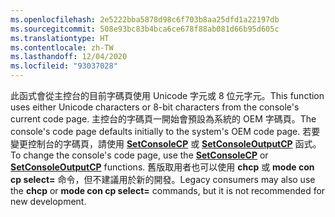 ```yaml
---
ms.openlocfilehash: 2e5222bba5878d98c6f703b8aa25dfd1a22197db
ms.sourcegitcommit: 508e93bc83b4bca6ce678f88ab081d66b95d605c
ms.translationtype: HT
ms.contentlocale: zh-TW
ms.lasthandoff: 12/04/2020
ms.locfileid: "93037028"
---
```

<span data-ttu-id="455a6-101">此函式會從主控台的目前字碼頁使用 Unicode 字元或 8 位元字元。</span><span class="sxs-lookup"><span data-stu-id="455a6-101">This function uses either Unicode characters or 8-bit characters from the console's current code page.</span></span> <span data-ttu-id="455a6-102">主控台的字碼頁一開始會預設為系統的 OEM 字碼頁。</span><span class="sxs-lookup"><span data-stu-id="455a6-102">The console's code page defaults initially to the system's OEM code page.</span></span> <span data-ttu-id="455a6-103">若要變更控制台的字碼頁，請使用 [**SetConsoleCP**](../setconsolecp.md) 或 [**SetConsoleOutputCP**](../setconsoleoutputcp.md) 函式。</span><span class="sxs-lookup"><span data-stu-id="455a6-103">To change the console's code page, use the [**SetConsoleCP**](../setconsolecp.md) or [**SetConsoleOutputCP**](../setconsoleoutputcp.md) functions.</span></span> <span data-ttu-id="455a6-104">舊版取用者也可以使用 **chcp** 或 **mode con cp select=** 命令，但不建議用於新的開發。</span><span class="sxs-lookup"><span data-stu-id="455a6-104">Legacy consumers may also use the **chcp** or **mode con cp select=** commands, but it is not recommended for new development.</span></span>